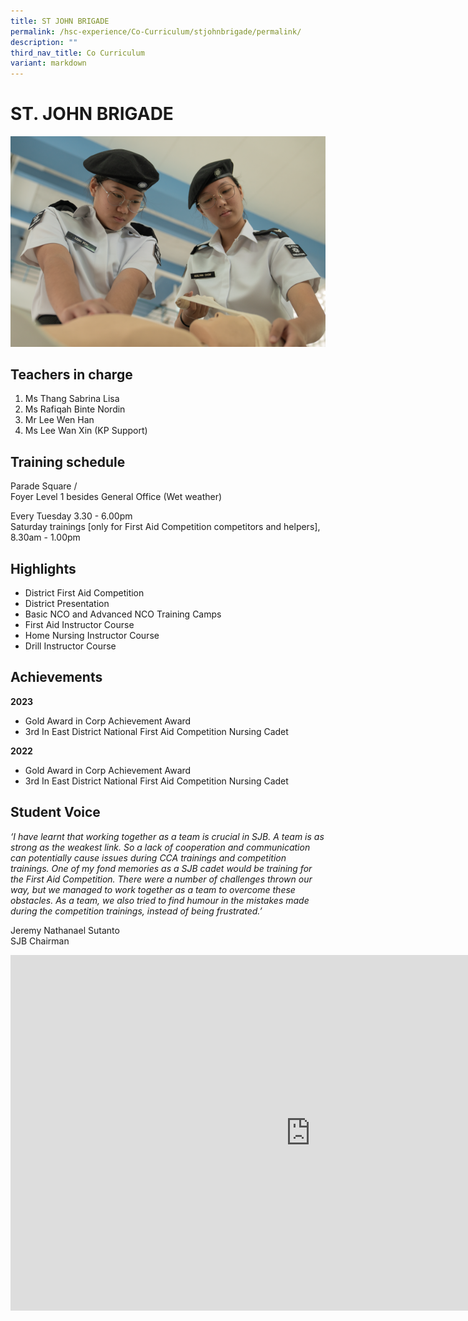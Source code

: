```yaml
---
title: ST JOHN BRIGADE
permalink: /hsc-experience/Co-Curriculum/stjohnbrigade/permalink/
description: ""
third_nav_title: Co Curriculum
variant: markdown
---
```

ST. JOHN BRIGADE
================

![SJB](/images/CCA/cca%20sjb.png)

Teachers in charge
------------------

1.  Ms Thang Sabrina Lisa
2.  Ms Rafiqah Binte Nordin
3.  Mr Lee Wen Han
4.  Ms Lee Wan Xin (KP Support)

Training schedule
-----------------

Parade Square /  
Foyer Level 1 besides General Office (Wet weather)  
  
Every Tuesday 3.30 - 6.00pm  
Saturday trainings \[only for First Aid Competition competitors and helpers\], 8.30am - 1.00pm

Highlights
----------

*   District First Aid Competition
*   District Presentation
*   Basic NCO and Advanced NCO Training Camps
*   First Aid Instructor Course
*   Home Nursing Instructor Course
*   Drill Instructor Course

Achievements
------------
**2023** 
* Gold Award in Corp Achievement Award
* 3rd In East District National First Aid Competition Nursing Cadet 

**2022** 
* Gold Award in Corp Achievement Award
* 3rd In East District National First Aid Competition Nursing Cadet 

Student Voice
-------------

_‘I have learnt that working together as a team is crucial in SJB. A team is as strong as the weakest link. So a lack of cooperation and communication can potentially cause issues during CCA trainings and competition trainings. One of my fond memories as a SJB cadet would be training for the First Aid Competition. There were a number of challenges thrown our way, but we managed to work together as a team to overcome these obstacles. As a team, we also tried to find humour in the mistakes made during the competition trainings, instead of being frustrated.’_  
  
Jeremy Nathanael Sutanto  
SJB Chairman

<iframe allowfullscreen="true" height="569" width="960" frameborder="0" src="https://docs.google.com/presentation/d/e/2PACX-1vS23i4ywLIIiI_n-czOzDNxE1pb09C0r82EkExlZWDe6gIOQl9FQfxO_53-H0RXfPijbq8WzMnps0TF/embed?start=false&amp;loop=false&amp;delayms=3000"></iframe>